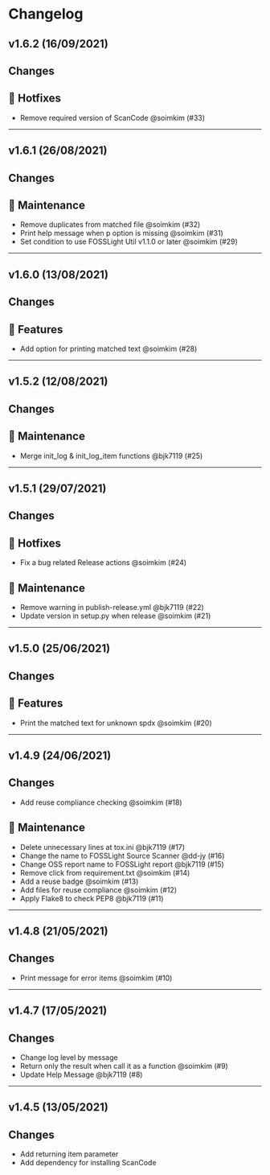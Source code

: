 # Changelog

## v1.6.2 (16/09/2021)
## Changes
## 🐛 Hotfixes

- Remove required version of ScanCode @soimkim (#33)

---

## v1.6.1 (26/08/2021)
## Changes
## 🔧 Maintenance

- Remove duplicates from matched file @soimkim (#32)
- Print help message when p option is missing @soimkim (#31)
-  Set condition to use FOSSLight Util v1.1.0 or later @soimkim (#29)

---

## v1.6.0 (13/08/2021)
## Changes
## 🚀 Features

- Add option for printing matched text @soimkim (#28)

---

## v1.5.2 (12/08/2021)
## Changes
## 🔧 Maintenance

- Merge init_log & init_log_item functions @bjk7119 (#25)

---

## v1.5.1 (29/07/2021)
## Changes
## 🐛 Hotfixes

- Fix a bug related Release actions @soimkim (#24)

## 🔧 Maintenance

- Remove warning in publish-release.yml @bjk7119 (#22)
- Update version in setup.py when release @soimkim (#21)

---

## v1.5.0 (25/06/2021)
## Changes
## 🚀 Features

- Print the matched text for unknown spdx @soimkim (#20)

---

## v1.4.9 (24/06/2021)
## Changes
- Add reuse compliance checking @soimkim (#18)

## 🔧 Maintenance

- Delete unnecessary lines at tox.ini @bjk7119 (#17)
- Change the name to FOSSLight Source Scanner @dd-jy (#16)
- Change OSS report name to FOSSLight report @bjk7119 (#15)
- Remove click from requirement.txt @soimkim (#14)
- Add a reuse badge @soimkim (#13)
- Add files for reuse compliance @soimkim (#12)
- Apply Flake8 to check PEP8 @bjk7119 (#11)

---

## v1.4.8 (21/05/2021)
## Changes
- Print message for error items @soimkim (#10)

---

## v1.4.7 (17/05/2021)
## Changes
- Change log level by message
- Return only the result when call it as a function @soimkim (#9)
- Update Help Message @bjk7119 (#8)

---

## v1.4.5 (13/05/2021)
## Changes
* Add returning item parameter
* Add dependency for installing ScanCode
